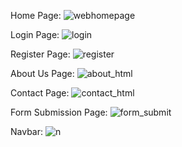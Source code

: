 Home Page:
![webhomepage](https://github.com/Saumyen10/apdcl/assets/123822223/b8360536-e431-4eed-9b08-3cd7ea1bc001)

Login Page:
![login](https://github.com/Saumyen10/apdcl/assets/123822223/5fd01b14-1e30-4a25-a9a2-06c0fac90957)

Register Page:
![register](https://github.com/Saumyen10/apdcl/assets/123822223/495cd404-9518-4c5b-8f83-ad7c37880fa3)

About Us Page:
![about_html](https://github.com/Saumyen10/apdcl/assets/123822223/a814c4d9-a8bb-4c1c-9c92-75282650d543)

Contact Page:
![contact_html](https://github.com/Saumyen10/apdcl/assets/123822223/ed5918de-e3ff-410d-b421-9173215f7470)

Form Submission Page:
![form_submit](https://github.com/Saumyen10/apdcl/assets/123822223/29187759-c780-467d-9fdb-47357f29a1a0)

Navbar:
![n](https://github.com/Saumyen10/apdcl/assets/123822223/fa2e645e-edec-4d40-9880-c18429d17a73)


